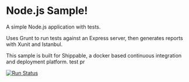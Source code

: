Node.js Sample!
=================

A simple Node.js application with tests.

Uses Grunt to run tests against an Express server, then generates reports with Xunit and Istanbul.

This sample is built for Shippable, a docker based continuous integration and deployment platform.
test pr

[![Run Status](https://api.shippable.com/projects/56c5bc781895ca44747456a8/badge?branch=master)](https://app.shippable.com/projects/56c5bc781895ca44747456a8)
